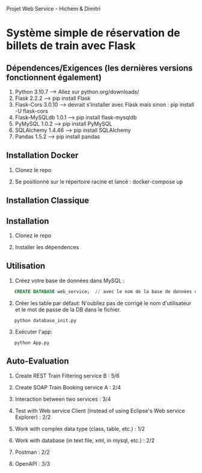 Projet Web Service - Hichem & Dimitri
# Système simple de réservation de billets de train avec Flask

## Dépendences/Exigences (les dernières versions fonctionnent également)

1. Python 3.10.7        --> Allez sur python.org/downloads/ 
2. Flask 2.2.2          --> pip install Flask
3. Flask-Cors 3.0.10    --> devrait s'installer avec Flask mais sinon : pip install -U flask-cors
4. Flask-MySQLdb 1.0.1  --> pip install flask-mysqldb
5. PyMySQL 1.0.2        --> pip install PyMySQL
6. SQLAlchemy 1.4.46    --> pip install SQLAlchemy
7. Pandas 1.5.2         --> pip install pandas

## Installation Docker

1. Clonez le repo

2. Se positionné sur le répertoire racine et lancé : docker-compose up

## Installation Classique

## Installation

1. Clonez le repo

2. Installer les dépendences

## Utilisation
1. Créez votre base de données dans MySQL :
```sql
   CREATE DATABASE web_service;  // avec le nom de la base de données définis dans les paramètres du code
```
2. Créer les table par défaut:
   N'oubliez pas de corrigé le nom d'utilisateur et le mot de passe de la DB dans le fichier.
```
   python database_init.py
```
3. Exécuter l'app:
```
   python App.py
```

## Auto-Evaluation
1. Create REST Train Filtering service B : 5/6

2. Create SOAP Train Booking service A : 2/4

3. Interaction between two services : 3/4

4. Test with Web service Client (instead of using Eclipse's Web service Explorer) : 2/2

5. Work with complex data type (class, table, etc.) : 1/2

6. Work with database (in text file, xml, in mysql, etc.) : 2/2

7. Postman : 2/2

8. OpenAPI : 3/3
